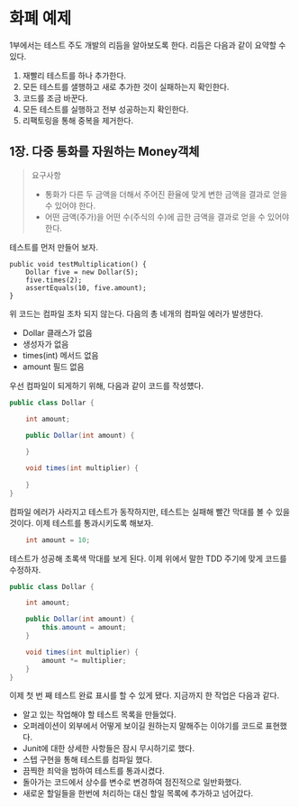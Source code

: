 # 화폐 예제
1부에서는 테스트 주도 개발의 리듬을 알아보도록 한다. 리듬은 다음과 같이 요약할 수 있다.
1. 재빨리 테스트를 하나 추가한다.
2. 모든 테스트를 샐행하고 새로 추가한 것이 실패하는지 확인한다.
3. 코드를 조금 바꾼다.
4. 모든 테스트를 실행하고 전부 성공하는지 확인한다.
5. 리팩토링을 통해 중복을 제거한다. 

## 1장. 다중 통화를 자원하는 Money객체
> 요구사항
> * 통화가 다른 두 금액을 더해서 주어진 환율에 맞게 변한 금액을 결과로 얻을 수 있어야 한다. 
> * 어떤 금액(주가)을 어떤 수(주식의 수)에 곱한 금액을 결과로 얻을 수 있어야 한다.

테스트를 먼저 만들어 보자.
```
public void testMultiplication() {
    Dollar five = new Dollar(5);
    five.times(2);
    assertEquals(10, five.amount);
}
```
위 코드는 컴파일 조차 되지 않는다. 다음의 총 네개의 컴파일 에러가 발생한다. 
* Dollar 클래스가 없음
* 생성자가 없음
* times(int) 메서드 없음
* amount 필드 없음

우선 컴파일이 되게하기 위해, 다음과 같이 코드를 작성헀다.

``` java
public class Dollar {

    int amount;

    public Dollar(int amount) {
    
    }

    void times(int multiplier) {
    
    }
}
```
컴파일 에러가 사라지고 테스트가 동작하지만, 테스트는 실패해 빨간 막대를 볼 수 있을 것이다. 이제 테스트를 통과시키도록 해보자.

``` java
    int amount = 10;
```
테스트가 성공해 초록색 막대를 보게 된다. 이제 위에서 말한 TDD 주기에 맞게 코드를 수정하자. 

``` java
public class Dollar {

    int amount;

    public Dollar(int amount) {
        this.amount = amount;
    }

    void times(int multiplier) {
        amount *= multiplier;
    }
}
```
이제 첫 번 째 테스트 완료 표시를 할 수 있게 됐다. 지금까지 한 작업은 다음과 같다. 
* 알고 있는 작업해야 할 테스트 목록을 만들었다.
* 오퍼레이션이 외부에서 어떻게 보이길 원하는지 말해주는 이야기를 코드로 표현했다. 
* Junit에 대한 상세한 사항들은 잠시 무시하기로 했다.
* 스텝 구현을 통해 테스트를 컴파일 했다.
* 끔찍한 죄악을 범하여 테스트를 통과시켰다.
* 돌아가는 코드에서 상수를 변수로 변경하여 점진적으로 일반화했다. 
* 새로운 할일들을 한번에 처리하는 대신 할일 목록에 추가하고 넘어갔다. 